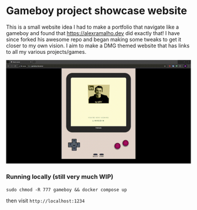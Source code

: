# Gameboy project showcase website
This is a small website idea I had to make a portfolio that navigate like a gameboy and found that https://alexramalho.dev did exactly that!
I have since forked his awesome repo and began making some tweaks to get it closer to my own vision. 
I aim to make a DMG themed website that has links to all my various projects/games.

![image](https://github.com/Shellywell123/gameboy-website/blob/main/gameboy/src/assets/screengrab.gif)

### Running locally (still very much WIP)
```
sudo chmod -R 777 gameboy && docker compose up
```
then visit `http://localhost:1234`
